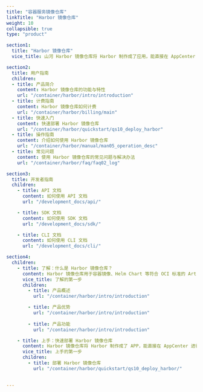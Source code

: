 ```yaml
---
title: "容器服务镜像仓库"
linkTitle: "Harbor 镜像仓库"
weight: 10
collapsible: true
type: "product"

section1:
  title: "Harbor 镜像仓库"
  vice_title: 山河 Harbor 镜像仓库将 Harbor 制作成了应用，能直接在 AppCenter 进行一键部署，并提供了一个高可用、高安全、高性能的镜像仓库方案。

section2:
  title: 用户指南
  children:
  - title: 产品简介
    content: Harbor 镜像仓库的功能与特性
    url: "/container/harbor/intro/introduction"
  - title: 计费指南
    content: Harbor 镜像仓库如何计费
    url: "/container/harbor/billing/main"
  - title: 快速入门
    content: 快速部署 Harbor 镜像仓库
    url: "/container/harbor/quickstart/qs10_deploy_harbor"
  - title: 操作指南
    content: 介绍如何使用 Harbor 镜像仓库
    url: "/container/harbor/manual/man05_operation_desc"
  - title: 常见问题
    content: 使用 Harbor 镜像仓库的常见问题与解决办法
    url: "/container/harbor/faq/faq02_log"

section3:
  title: 开发者指南
  children:
    - title: API 文档
      content: 如何使用 API 文档
      url: "/development_docs/api/"

    - title: SDK 文档
      content: 如何使用 SDK 文档
      url: "/development_docs/sdk/"

    - title: CLI 文档
      content: 如何使用 CLI 文档
      url: "/development_docs/cli/"

section4:
  children:
    - title: 了解：什么是 Harbor 镜像仓库？
      content: Harbor 镜像仓库用于容器镜像、Helm Chart 等符合 OCI 标准的 Artifact 的安全托管及高效分发。
      vice_title: 了解的第一步
      children:
        - title: 产品概述
          url: "/container/harbor/intro/introduction"

        - title: 产品优势
          url: "/container/harbor/intro/introduction"
        
        - title: 产品功能
          url: "/container/harbor/intro/introduction"

    - title: 上手：快速部署 Harbor 镜像仓库
      content: Harbor 镜像仓库将 Harbor 制作成了 APP，能直接在 AppCenter 进行一键部署。
      vice_title: 上手的第一步
      children:
        - title: 部署 Harbor 镜像仓库
          url: "/container/harbor/quickstart/qs10_deploy_harbor/"  
   

---
```


